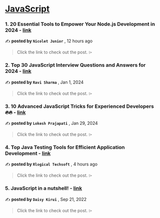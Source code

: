 
<h1><a href=https://medium.com/tag/javascript-development/recommended target="_blank" rel="noopener noreferrer">JavaScript</a></h1>
<h3>1. 20 Essential Tools to Empower Your Node.js Development in 2024 - <a href=https://medium.com/@nicoletjunior/20-essential-tools-to-empower-your-node-js-development-in-2024-51fb555708fe?source=tag_recommended_feed---------0-84----------javascript_development----------844e7cd6_6477_48c1_815a_548bb854e874------- target="_blank" rel="noopener noreferrer">link</a></h3>

✍️ **posted by `Nicolet Junior`** <date> , 12 hours ago</date>

<blockquote>Click the link to check out the post. ⌲</blockquote>

<h3>2. Top 30 JavaScript Interview Questions and Answers for 2024 - <a href=https://medium.com/@javascriptcentric/top-30-javascript-interview-questions-and-answers-for-2024-7f1e2d1d0638?source=tag_recommended_feed---------1-107----------javascript_development----------844e7cd6_6477_48c1_815a_548bb854e874------- target="_blank" rel="noopener noreferrer">link</a></h3>

✍️ **posted by `Ravi Sharma`** <date> , Jan 1, 2024</date>

<blockquote>Click the link to check out the post. ⌲</blockquote>

<h3>3. 10 Advanced JavaScript Tricks for Experienced Developers 🔥🔥 - <a href=https://medium.com/@lokesh-prajapati/10-advanced-javascript-tricks-for-experienced-developers-8afb44b24427?source=tag_recommended_feed---------2-85----------javascript_development----------844e7cd6_6477_48c1_815a_548bb854e874------- target="_blank" rel="noopener noreferrer">link</a></h3>

✍️ **posted by `Lokesh Prajapati`** <date> , Jan 29, 2024</date>

<blockquote>Click the link to check out the post. ⌲</blockquote>

<h3>4. Top Java Testing Tools for Efficient Application Development - <a href=https://medium.com/faun/top-java-testing-tools-for-efficient-application-development-4a85bb44d16a?source=tag_recommended_feed---------3-84----------javascript_development----------844e7cd6_6477_48c1_815a_548bb854e874------- target="_blank" rel="noopener noreferrer">link</a></h3>

✍️ **posted by `Rlogical Techsoft`** <date> , 4 hours ago</date>

<blockquote>Click the link to check out the post. ⌲</blockquote>

<h3>5. JavaScript in a nutshell! - <a href=https://medium.com/@daisykirui/javascript-in-a-nutshell-669dab5b6e78?source=tag_recommended_feed---------4-107----------javascript_development----------844e7cd6_6477_48c1_815a_548bb854e874------- target="_blank" rel="noopener noreferrer">link</a></h3>

✍️ **posted by `Daisy Kirui`** <date> , Sep 21, 2022</date>

<blockquote>Click the link to check out the post. ⌲</blockquote>

